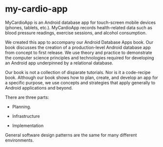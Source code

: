 # my-cardio-app
MyCardioApp is an Android database app for touch-screen mobile devices (phones, tablets, etc.). MyCardioApp records health-related data such as blood pressure readings, exercise sessions, and alcohol consumption.

We created this app to accompany our Android Database Apps book. Our book discusses the creation of a production-level Android database app from concept to first release. We use theory and practice to demonstrate the computer science principles and technologies required for developing an Android app underpinned by a relational database.

Our book is not a collection of disparate tutorials. Nor is it a code-recipe book. Although our book shows how to plan, create, and develop an app for a specific purpose, we use concepts and strategies that apply generally to Android applications and beyond.

There are three parts:

- Planning.

- Infrastructure

- Implementation

General software design patterns are the same for many different environments.

